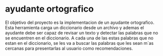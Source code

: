 # ayudante ortografico
El objetivo del proyecto es la implementacion de un ayudante ortografico. Esta herramienta carga un
diccionario desde un archivo y ademas el ayudante debe ser capaz de revisar un texto y detectar las palabras
que no se encuentren en el diccionario. A cada una de las estas palabras que no estan en el diccionario, se les
va a buscar las palabras que les sean m´as cercanas para presentarlas al usuario como recomendaciones.

